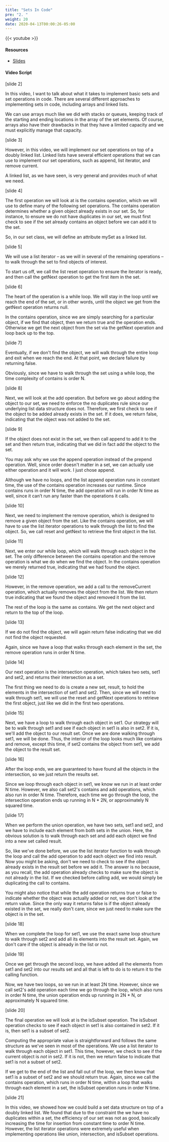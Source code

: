```yaml
---
title: "Sets In Code"
pre: "2. "
weight: 20
date: 2020-04-13T00:00:26-05:00
---
```


{{< youtube  >}}

#### Resources

* [Slides](/3-cc310/10-sets/02-sets-in-code-slides.pptx)

#### Video Script

[slide 2]

In this video, I want to talk about what it takes to implement basic sets and
set operations in code. There are several different approaches to implementing
sets in code, including arrays and linked lists.

We can use arrays much like we did with stacks or queues, keeping track of the
starting and ending locations in the array of the set elements. Of course,
arrays also have their drawbacks in that they have a limited capacity and we
must explicitly manage that capacity.

[slide 3]

However, in this video, we will implement our set operations on top of a doubly
linked list. Linked lists have several efficient operations that we can use to
implement our set operations, such as append, list iterator, and remove current.

A linked list, as we have seen, is very general and provides much of what we
need.

[slide 4]

The first operation we will look at is the contains operation, which we will use
to define many of the following set operations. The contains operation
determines whether a given object already exists in our set. So, for instance,
to ensure we do not have duplicates in our set, we must first check to see if
the set already contains an object before we can add it to the set.

So, in our set class, we will define an attribute mySet as a linked list.

[slide 5]

We will use a list iterator – as we will in several of the remaining operations
– to walk through the set to find objects of interest.

To start us off, we call the list reset operation to ensure the iterator is
ready, and then call the getNext operation to get the first item in the set.

[slide 6]

The heart of the operation is a while loop. We will stay in the loop until we
reach the end of the set, or in other words, until the object we get from the
getNext operation returns null.

In the contains operation, since we are simply searching for a particular
object, if we find that object, then we return true and the operation ends.
Otherwise we get the next object from the set via the getNext operation and loop
back up to the top.

[slide 7]

Eventually, if we don't find the object, we will walk through the entire loop
and exit when we reach the end. At that point, we declare failure by returning
false.

Obviously, since we have to walk through the set using a while loop, the time
complexity of contains is order N.

[slide 8]

Next, we will look at the add operation. But before we go about adding the
object to our set, we need to enforce the no duplicates rule since our
underlying list data structure does not. Therefore, we first check to see if the
object to be added already exists in the set. If it does, we return false,
indicating that the object was not added to the set.

[slide 9]

If the object does not exist in the set, we then call append to add it to the
set and then return true, indicating that we did in fact add the object to the
set.

You may ask why we use the append operation instead of the prepend operation.
Well, since order doesn't matter in a set, we can actually use either operation
and it will work. I just chose append.

Although we have no loops, and the list append operation runs in constant time,
the use of the contains operation increases our runtime. Since contains runs in
order N time, the add operation will run in order N time as well, since it can’t
run any faster than the operations it calls.

[slide 10]

Next, we need to implement the remove operation, which is designed to remove a
given object from the set. Like the contains operation, we will have to use the
list iterator operations to walk through the list to find the object. So, we
call reset and getNext to retrieve the first object in the list.

[slide 11]

Next, we enter our while loop, which will walk through each object in the set.
The only difference between the contains operation and the remove operation is
what we do when we find the object. In the contains operation we merely returned
true, indicating that we had found the object.

[slide 12]

However, in the remove operation, we add a call to the removeCurrent operation,
which actually removes the object from the list. We then return true indicating
that we found the object and removed it from the list.

The rest of the loop is the same as contains. We get the next object and return
to the top of the loop.

[slide 13]

If we do not find the object, we will again return false indicating that we did
not find the object requested.

Again, since we have a loop that walks through each element in the set, the
remove operation runs in order N time.

[slide 14]

Our next operation is the intersection operation, which takes two sets, set1 and
set2, and returns their intersection as a set.

The first thing we need to do is create a new set, result, to hold the elements
in the intersection of set1 and set2. Then, since we will need to walk through
set1, we will use the reset and getNext operations to retrieve the first object,
just like we did in the first two operations.

[slide 15]

Next, we have a loop to walk through each object in set1. Our strategy will be
to walk through set1 and see if each object in set1 is also in set2. If it is,
we'll add the object to our result set. Once we are done walking through set1,
we will be done. Thus, the interior of the loop looks much like contains and
remove, except this time, if set2 contains the object from set1, we add the
object to the result set.

[slide 16]

After the loop ends, we are guaranteed to have found all the objects in the
intersection, so we just return the results set.

Since we loop through each object in set1, we know we run in at least order N
time. However, we also call set2's contains and add operations, which also run
in order N time. Therefore, each time we go through the loop, the intersection
operation ends up running in N \* 2N, or approximately N squared time.

[slide 17]

When we perform the union operation, we have two sets, set1 and set2, and we
have to include each element from both sets in the union. Here, the obvious
solution is to walk through each set and add each object we find into a new set
called result.

So, like we've done before, we use the list iterator function to walk through
the loop and call the add operation to add each object we find into result. Now
you might be asking, don't we need to check to see if the object already exists
in the result set before we add it. The answer is no because, as you recall, the
add operation already checks to make sure the object is not already in the list.
If we checked before calling add, we would simply be duplicating the call to
contains.

You might also notice that while the add operation returns true or false to
indicate whether the object was actually added or not, we don't look at the
return value. Since the only way it returns false is if the object already
existed in the set, we really don't care, since we just need to make sure the
object is in the set.

[slide 18]

When we complete the loop for set1, we use the exact same loop structure to walk
through set2 and add all its elements into the result set. Again, we don't care
if the object is already in the list or not.

[slide 19]

Once we get through the second loop, we have added all the elements from set1
and set2 into our results set and all that is left to do is to return it to the
calling function.

Now, we have two loops, so we run in at least 2N time. However, since we call
set2's add operation each time we go through the loop, which also runs in order
N time, the union operation ends up running in 2N \* N, or approximately N
squared time.

[slide 20]

The final operation we will look at is the isSubset operation. The isSubset
operation checks to see if each object in set1 is also contained in set2. If it
is, then set1 is a subset of set2.

Computing the appropriate value is straightforward and follows the same
structure as we've seen in most of the operations. We use a list iterator to
walk through each object in set1. This time, however, we check to see if the
current object is *not* in set2. If it is not, then we return false to indicate
that set1 is not a subset of set2.

If we get to the end of the list and fall out of the loop, we then know that
set1 is a subset of set2 and we should return true. Again, since we call the
contains operation, which runs in order N time, within a loop that walks through
each element in a set, the isSubset operation runs in order N time.

[slide 21]

In this video, we showed how we could build a set data structure on top of a
doubly linked list. We found that due to the constraint the we have no
duplicates within a set, the efficiency of our set was not as good, basically
increasing the time for insertion from constant time to order N time. However,
the list iterator operations were extremely useful when implementing operations
like union, intersection, and isSubset operations.
